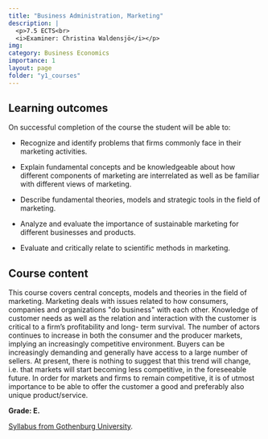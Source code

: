 ```yaml
---
title: "Business Administration, Marketing"
description: |
  <p>7.5 ECTS<br>
  <i>Examiner: Christina Waldensjö</i></p>
img:
category: Business Economics
importance: 1
layout: page
folder: "y1_courses"
---
```


## Learning outcomes

On successful completion of the course the student will be able to:

- Recognize and identify problems that firms commonly face in their marketing
  activities.

- Explain fundamental concepts and be knowledgeable about how different
  components of marketing are interrelated as well as be familiar with different
  views of marketing.

- Describe fundamental theories, models and strategic tools in the field of
  marketing.

- Analyze and evaluate the importance of sustainable marketing for different
  businesses and products.

- Evaluate and critically relate to scientific methods in marketing.

## Course content

This course covers central concepts, models and theories in the field of marketing.
Marketing deals with issues related to how consumers, companies and
organizations "do business" with each other. Knowledge of customer needs as well as the
relation and interaction with the customer is critical to a firm’s profitability and long-
term survival. The number of actors continues to increase in both the consumer and the
producer markets, implying an increasingly competitive environment. Buyers can be
increasingly demanding and generally have access to a large number of sellers. At
present, there is nothing to suggest that this trend will change, i.e. that markets will start
becoming less competitive, in the foreseeable future. In order for markets and firms to
remain competitive, it is of utmost importance to be able to offer the customer a good
and preferably also unique product/service.

**Grade: E.**

[Syllabus from Gothenburg University](https://kursplaner.gu.se/pdf/kurs/en/FEK102.pdf).
